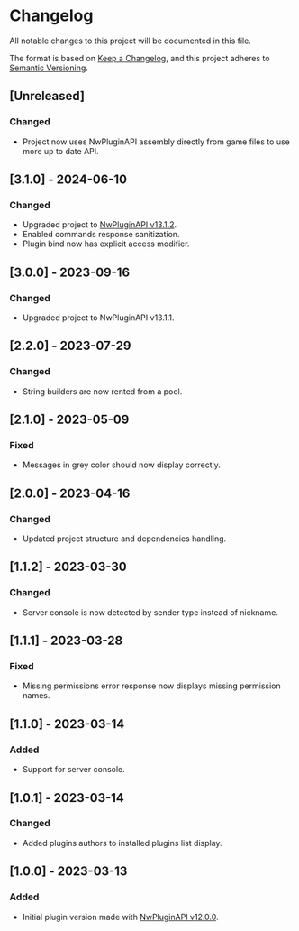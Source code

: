 # Changelog

All notable changes to this project will be documented in this file.

The format is based on [Keep a Changelog](https://keepachangelog.com/en/1.0.0/),
and this project adheres to [Semantic Versioning](https://semver.org/spec/v2.0.0.html).

## [Unreleased]

### Changed

- Project now uses NwPluginAPI assembly directly from game files to use more up to date API.

## [3.1.0] - 2024-06-10

### Changed

- Upgraded project to [NwPluginAPI v13.1.2](https://github.com/northwood-studios/NwPluginAPI/releases/tag/13.1.2).
- Enabled commands response sanitization.
- Plugin bind now has explicit access modifier.

## [3.0.0] - 2023-09-16

### Changed

- Upgraded project to NwPluginAPI v13.1.1.

## [2.2.0] - 2023-07-29

### Changed

- String builders are now rented from a pool.

## [2.1.0] - 2023-05-09

### Fixed

- Messages in grey color should now display correctly.

## [2.0.0] - 2023-04-16

### Changed

- Updated project structure and dependencies handling.

## [1.1.2] - 2023-03-30

### Changed

- Server console is now detected by sender type instead of nickname.

## [1.1.1] - 2023-03-28

### Fixed

- Missing permissions error response now displays missing permission names.

## [1.1.0] - 2023-03-14

### Added

- Support for server console.

## [1.0.1] - 2023-03-14

### Changed

- Added plugins authors to installed plugins list display.

## [1.0.0] - 2023-03-13

### Added

- Initial plugin version made with [NwPluginAPI v12.0.0](https://github.com/northwood-studios/NwPluginAPI/releases/tag/12.0.0).
